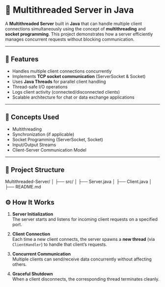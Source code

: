 

# 🧵 Multithreaded Server in Java

A **Multithreaded Server** built in **Java** that can handle multiple client connections simultaneously using the concept of **multithreading** and **socket programming**. This project demonstrates how a server efficiently manages concurrent requests without blocking communication.

---

## 🚀 Features

- Handles multiple client connections concurrently  
- Implements **TCP socket communication** (ServerSocket & Socket)  
- Uses **Java Threads** for parallel client handling  
- Thread-safe I/O operations  
- Logs client activity (connected/disconnected clients)  
- Scalable architecture for chat or data exchange applications  

---

## 🧠 Concepts Used

- Multithreading  
- Synchronization (if applicable)  
- Socket Programming (ServerSocket, Socket)  
- Input/Output Streams  
- Client-Server Communication Model  

---

## 📂 Project Structure

Multithreaded-Server/
│
├── src/
│ ├── Server.java
│ ├── Client.java
│
├── README.md

## ⚙️ How It Works

1. **Server Initialization**  
   The server starts and listens for incoming client requests on a specified port.

2. **Client Connection**  
   Each time a new client connects, the server spawns a **new thread** (via `ClientHandler`) to handle that client’s requests.

3. **Concurrent Communication**  
   Multiple clients can send/receive data concurrently without affecting others.

4. **Graceful Shutdown**  
   When a client disconnects, the corresponding thread terminates cleanly.


